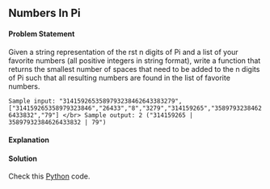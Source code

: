 ## Numbers In Pi

#### Problem Statement


Given a string representation of the rst n digits of Pi and a list of your favorite numbers (all positive
integers in string format), write a function that returns the smallest number of spaces that need to be added
to the n digits of Pi such that all resulting numbers are found in the list of favorite numbers.


`Sample input:
"3141592653589793238462643383279",
["314159265358979323846","26433","8","3279","314159265","35897932384626433832","79"]
</br>
Sample output: 2 ("314159265 | 35897932384626433832 | 79")`


#### Explanation



#### Solution

Check this [Python](../python/Numbers_In_Pi.py) code.

